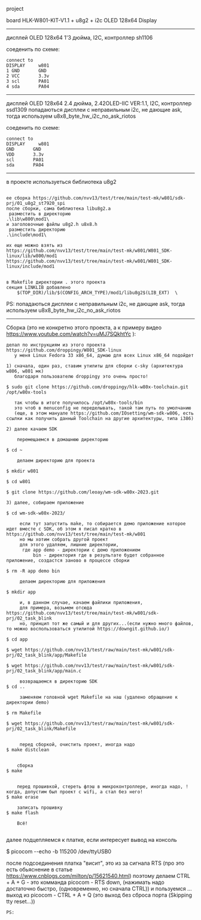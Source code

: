 
project

board HLK-W801-KIT-V1.1 + u8g2 + i2c OLED 128x64 Display





------------------------


дисплей OLED 128x64  1'3 дюйма, I2C, контроллер sh1106

соеденить по схеме:
~~~
connect to
DISPLAY     w801
1 GND       GND
2 VCC       3.3v 
3 scl       PA01
4 sda       PA04
~~~

------------------------



дисплей OLED 128x64 2.4 дюйма, 2.42OLED-IIC VER:1.1, I2C, контроллер ssd1309
попадаються дисплеи с неправильным i2c, не дающие ask, 
  тогда используем u8x8_byte_hw_i2c_no_ask_riotos

соеденить по схеме:
~~~
connect to
DISPLAY     w801
GND       GND
VDD       3.3v 
scl       PA01
sda       PA04
~~~


------------------------


в проекте используеться библиотека u8g2
~~~

ее сборка https://github.com/nvv13/test/tree/main/test-mk/w801/sdk-prj/01_u8g2_st7920_spi
после сборки, сама библиотека libu8g2.a 
 разместить в директорию 
.\lib\w800\mod1\
и заголовочные файлы u8g2.h u8x8.h
 разместить директорию
.\include\mod1\

их еще можно взять из 
https://github.com/nvv13/test/tree/main/test-mk/w801/W801_SDK-linux/lib/w800/mod1
https://github.com/nvv13/test/tree/main/test-mk/w801/W801_SDK-linux/include/mod1


в Makefile директории . этого проекта
секция LINKLIB добавлено
    $(TOP_DIR)/lib/$(CONFIG_ARCH_TYPE)/mod1/libu8g2$(LIB_EXT)  \

~~~

PS:
попадаються дисплеи с неправильным i2c, не дающие ask, тогда используем u8x8_byte_hw_i2c_no_ask_riotos

------------------------







Сборка  (это не конкретно этого проекта, а к примеру видео https://www.youtube.com/watch?v=uMJ7SQkhtYc ):
~~~
делал по инструкциям из этого проекта https://github.com/droppingy/W801_SDK-linux
   у меня Linux Fedora 33 x86_64, думаю для всех Linux x86_64 подойдет

1) сначала, один раз, ставим утилиты для сборки c-sky (архитектура w806, w801 мк)
   благодаря пользователю droppingy это очень просто!  

$ sudo git clone https://github.com/droppingy/hlk-w80x-toolchain.git /opt/w80x-tools

   так чтобы в итоге получилось /opt/w80x-tools/bin
   это чтоб в menuconfig не переделывать, такой там путь по умолчанию
   (еще, в этом мануале https://github.com/IOsetting/wm-sdk-w806, есть ссылки как получить данный Toolchain на другие архитектуры, типа i386)

2) далее качаем SDK

    перемещаемся в домашнюю директорию
 
$ cd ~

    делаем директорию для проекта

$ mkdir w801

$ cd w801  

$ git clone https://github.com/leoay/wm-sdk-w80x-2023.git

3) далее, собираем приложение

$ cd wm-sdk-w80x-2023/

     если тут запустить make, то собирается демо приложение которое идет вместе с SDK, об этом я писал кратко в https://github.com/nvv13/test/tree/main/test-mk/w801 
     но мы хотим собрать другой проект
     для этого удаляем, лишние директории, 
      где app demo - директории с демо приложением
          bin - директория где в результате будет собранное приложение, создастся заново в процессе сборки

$ rm -R app demo bin

     делаем директорию для приложения

$ mkdir app

     и, в данном случае, качаем файлики приложения, 
     для примера, возьмем отсюда https://github.com/nvv13/test/tree/main/test-mk/w801/sdk-prj/02_task_blink
     но, принцип тот же самый и для других...(если нужно много файлов, то можно воспользоваться утилитой https://downgit.github.io/)

$ cd app

$ wget https://github.com/nvv13/test/raw/main/test-mk/w801/sdk-prj/02_task_blink/app/Makefile

$ wget https://github.com/nvv13/test/raw/main/test-mk/w801/sdk-prj/02_task_blink/app/main.c

     возвращаемся в директорию SDK
$ cd ..

     заменяем головной wget Makefile на наш (удалено обращение к директории demo)

$ rm Makefile

$ wget https://github.com/nvv13/test/raw/main/test-mk/w801/sdk-prj/02_task_blink/Makefile


     перед сборкой, очистить проект, иногда надо
$ make distclean


    сборка
$ make 


    перед прошивкой, стереть флэш в микроконтроллере, иногда надо, !когда, допустим был проект с wifi, а стал без него!
$ make erase

    записать прошивку
$ make flash

    Всё!


~~~






  далее подцепляемся к платке, если интересует вывод на консоль

$ picocom --echo -b 115200 /dev/ttyUSB0

  после подсоединения платка "висит", это из за сигнала RTS (про это есть обьяснение в статье https://www.cnblogs.com/milton/p/15621540.html)
  поэтому делаем CTRL + A + G   - это комманда picocom - RTS down, (нажимать надо достаточно быстро, (одновременно, но сначала CTRL))
  и пользуемся ...
          выход из picocom - CTRL + A + Q  (это выход без сброса порта (Skipping tty reset...))




~~~
PS:

~~~






